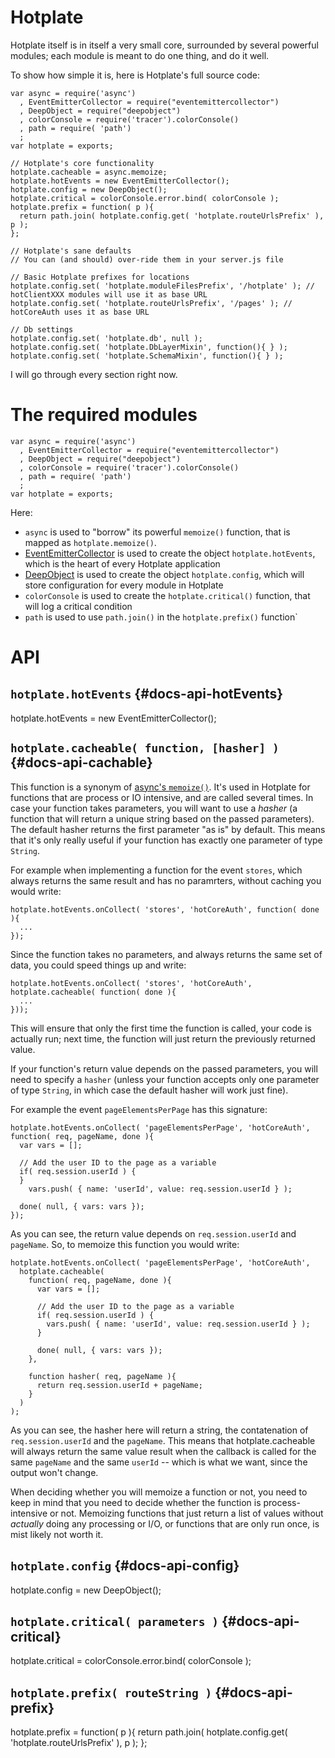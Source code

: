 # Hotplate

Hotplate itself is in itself a very small core, surrounded by several powerful modules; each module is meant to do one thing, and do it well.

To show how simple it is, here is Hotplate's full source code:

    var async = require('async')
      , EventEmitterCollector = require("eventemittercollector")
      , DeepObject = require("deepobject")
      , colorConsole = require('tracer').colorConsole()
      , path = require( 'path')
      ;
    var hotplate = exports;

    // Hotplate's core functionality
    hotplate.cacheable = async.memoize;
    hotplate.hotEvents = new EventEmitterCollector();
    hotplate.config = new DeepObject();
    hotplate.critical = colorConsole.error.bind( colorConsole );
    hotplate.prefix = function( p ){
      return path.join( hotplate.config.get( 'hotplate.routeUrlsPrefix' ), p );
    };

    // Hotplate's sane defaults
    // You can (and should) over-ride them in your server.js file

    // Basic Hotplate prefixes for locations
    hotplate.config.set( 'hotplate.moduleFilesPrefix', '/hotplate' ); // hotClientXXX modules will use it as base URL
    hotplate.config.set( 'hotplate.routeUrlsPrefix', '/pages' ); // hotCoreAuth uses it as base URL

    // Db settings
    hotplate.config.set( 'hotplate.db', null );
    hotplate.config.set( 'hotplate.DbLayerMixin', function(){ } );
    hotplate.config.set( 'hotplate.SchemaMixin', function(){ } );

I will go through every section right now.

# The required modules

    var async = require('async')
      , EventEmitterCollector = require("eventemittercollector")
      , DeepObject = require("deepobject")
      , colorConsole = require('tracer').colorConsole()
      , path = require( 'path')
      ;
    var hotplate = exports;

Here:

* `async` is used to "borrow" its powerful `memoize()` function, that is mapped as `hotplate.memoize()`.
* [EventEmitterCollector](https://github.com/mercmobily/EventEmitterCollector) is used to create the object `hotplate.hotEvents`, which is the heart of every Hotplate application
* [DeepObject](https://github.com/mercmobily/deepobject) is used to create the object `hotplate.config`, which will store configuration for every module in Hotplate
* `colorConsole` is used  to create the `hotplate.critical()` function, that will log a critical condition
* `path` is used to use `path.join()` in the `hotplate.prefix()` function`

# API

## `hotplate.hotEvents` {#docs-api-hotEvents}

hotplate.hotEvents = new EventEmitterCollector();

## `hotplate.cacheable( function, [hasher] )` {#docs-api-cachable}

This function is a synonym of [async's `memoize()`](https://github.com/caolan/async#memoize). It's used in Hotplate for functions that are process or IO intensive, and are called several times. In case your function takes parameters, you will want to use a _hasher_ (a function that will return a unique string based on the passed parameters). The default hasher returns the first parameter "as is" by default. This means that it's only really useful if your function has exactly one parameter of type `String`.

For example when implementing a function for the event `stores`, which always returns the same result and has no paramrters, without caching you would write:

    hotplate.hotEvents.onCollect( 'stores', 'hotCoreAuth', function( done ){
      ...
    });

Since the function takes no parameters, and always returns the same set of data, you could speed things up and write:

    hotplate.hotEvents.onCollect( 'stores', 'hotCoreAuth', hotplate.cacheable( function( done ){
      ...
    }));

This will ensure that only the first time the function is called, your code is actually run; next time, the function will just return the previously returned value.

If your function's return value depends on the passed parameters, you will need to specify a `hasher` (unless your function accepts only one parameter of type `String`, in which case the default hasher will work just fine).

For example the event `pageElementsPerPage` has this signature:

    hotplate.hotEvents.onCollect( 'pageElementsPerPage', 'hotCoreAuth', function( req, pageName, done ){
      var vars = [];

      // Add the user ID to the page as a variable
      if( req.session.userId ) {
      }
        vars.push( { name: 'userId', value: req.session.userId } );

      done( null, { vars: vars });
    });

As you can see, the return value depends on `req.session.userId` and `pageName`. So, to memoize this function you would write:

    hotplate.hotEvents.onCollect( 'pageElementsPerPage', 'hotCoreAuth',
      hotplate.cacheable(
        function( req, pageName, done ){
          var vars = [];

          // Add the user ID to the page as a variable
          if( req.session.userId ) {
            vars.push( { name: 'userId', value: req.session.userId } );
          }

          done( null, { vars: vars });
        },

        function hasher( req, pageName ){
          return req.session.userId + pageName;
        }
      )
    );

As you can see, the hasher here will return a string, the contatenation of `req.session.userId` and the `pageName`. This means that hotplate.cacheable will always return the same value result when the callback is called for the same `pageName` and the same `userId` -- which is what we want, since the output won't change.

When deciding whether you will memoize a function or not, you need to keep in mind that you need to decide whether the function is process-intensive or not. Memoizing functions that just return a list of values without _actually_ doing any processing or I/O, or functions that are only run once, is mist likely not worth it.

## `hotplate.config` {#docs-api-config}

hotplate.config = new DeepObject();

## `hotplate.critical( parameters )` {#docs-api-critical}

hotplate.critical = colorConsole.error.bind( colorConsole );

## `hotplate.prefix( routeString )` {#docs-api-prefix}

hotplate.prefix = function( p ){
  return path.join( hotplate.config.get( 'hotplate.routeUrlsPrefix' ), p );
};
